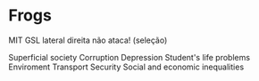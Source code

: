 # Frogs
MIT GSL lateral direita não ataca! (seleção)

Superficial society
Corruption
Depression
Student's life problems
Enviroment
Transport
Security
Social and economic inequalities
